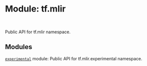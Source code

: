 <div itemscope itemtype="http://developers.google.com/ReferenceObject">
<meta itemprop="name" content="tf.mlir" />
<meta itemprop="path" content="Stable" />
</div>

# Module: tf.mlir


<table class="tfo-notebook-buttons tfo-api" align="left">
</table>



Public API for tf.mlir namespace.



## Modules

[`experimental`](../tf/mlir/experimental.md) module: Public API for tf.mlir.experimental namespace.



